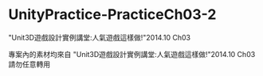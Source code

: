 # UnityPractice-PracticeCh03-2
"Unit3D遊戲設計實例講堂:人氣遊戲這樣做!"2014.10 Ch03

專案內的素材均來自 "Unit3D遊戲設計實例講堂:人氣遊戲這樣做!"2014.10 Ch03 請勿任意轉用
